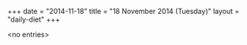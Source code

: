 +++
date = "2014-11-18"
title = "18 November 2014 (Tuesday)"
layout = "daily-diet"
+++


\<no entries\>

